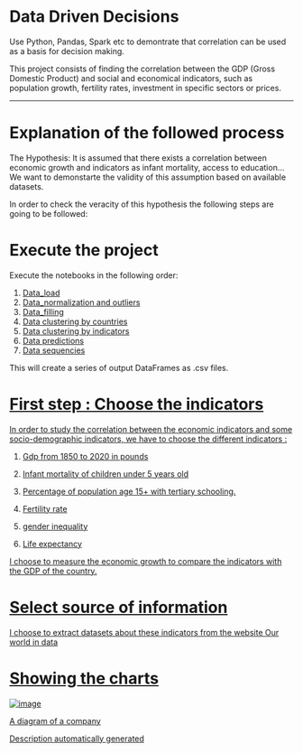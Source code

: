 # Data Driven Decisions
Use Python, Pandas, Spark etc to demontrate that correlation can be used as a basis for decision making.

This project consists of finding the correlation between the GDP (Gross Domestic Product) and social and economical indicators, such as population growth, fertility rates, investment in specific sectors or prices.

____________________________________________________________________________________________________________________

# Explanation of the followed process
The Hypothesis:
It is assumed that there exists a correlation between economic growth and indicators as infant mortality, access to education... 
We want to demonstarte the validity of this assumption based on available datasets.

In order to check the veracity of this hypothesis the following steps are going to be followed:


# Execute the project
Execute the notebooks in the following order: 

1) [Data_load](https://github.com/devonfw-forge/python-data-driven-decisions/blob/main-data-training/Data_load.ipynb)    
2) [Data_normalization and outliers](https://github.com/devonfw-forge/python-data-driven-decisions/blob/main-data-training/Data_normalization_outliers.ipynb)       
3) [Data_filling](https://github.com/devonfw-forge/python-data-driven-decisions/blob/main-data-training/Data_filling_NaN_values.ipynb)     
4) [Data clustering by countries](https://github.com/devonfw-forge/python-data-driven-decisions/blob/main-data-training/Data_clustering_countries.ipynb)   
5) [Data clustering by indicators](https://github.com/devonfw-forge/python-data-driven-decisions/blob/main-data-training/Data_clustering_indicators.ipynb)  
6) [Data predictions](https://github.com/devonfw-forge/python-data-driven-decisions/blob/Data_Predictions/Data_Predictions.ipynb)   
7) [Data sequencies](https://github.com/devonfw-forge/python-data-driven-decisions/blob/Data_Sequencies/Data_sequencies_New.ipynb)     

This will create a series of output DataFrames as .csv files.

# <u>  First step : Choose the indicators  
In order to study the correlation between the economic indicators and some socio-demographic indicators, we have to choose the different indicators :    

1) Gdp from 1850 to 2020 in pounds

2) Infant mortality of children under 5 years old

3) Percentage of population age 15+ with tertiary schooling. 

4) Fertility rate

5) gender inequality

6) Life expectancy

I choose to measure the economic growth to compare the indicators with the GDP of the country.

#  Select source of information
 I choose to extract datasets about these indicators from the website [Our world in data](https://ourworldindata.org/)
 

# Showing the charts 

![image](https://github.com/devonfw-forge/python-data-driven-decisions/blob/Drawing/drawing.drawio)

 A diagram of a company

Description automatically generated
